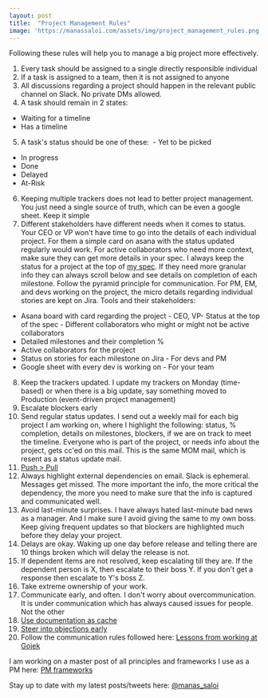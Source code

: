 ```yaml
---
layout: post
title:  "Project Management Rules"
image: 'https://manassaloi.com/assets/img/project_management_rules.png'
---
```


Following these rules will help you to manage a big project more effectively.

1. Every task should be assigned to a single directly responsible individual 
2. If a task is assigned to a team, then it is not assigned to anyone
3. All discussions regarding a project should happen in the relevant public channel on Slack. No private DMs allowed.
4. A task should remain in 2 states:
 - Waiting for a timeline
 - Has a timeline
5. A task's status should be one of these:
 - Yet to be picked
 - In progress
 - Done
 - Delayed
 - At-Risk
6. Keeping multiple trackers does not lead to better project management. You just need a single source of truth, which can be even a google sheet. Keep it simple
7. Different stakeholders have different needs when it comes to status. Your CEO or VP won't have time to go into the details of each individual project. For them a simple card on asana with the status updated regularly would work. For active collaborators who need more context, make sure they can get more details in your spec. I always keep the status for a project at the top of [my spec](https://docs.google.com/document/d/1sUX-sm5qZ474PCQQUpvdi3lvvmWPluqHOyfXz3xKL2M/edit). If they need more granular info they can always scroll below and see details on completion of each milestone. Follow the pyramid principle for communication. For PM, EM, and devs working on the project, the micro details regarding individual stories are kept on Jira. Tools and their stakeholders:
 - Asana board with card regarding the project - CEO, VP- Status at the top of the spec - Different collaborators who might or might not be active collaborators
 - Detailed milestones and their completion %
 - Active collaborators for the project
 - Status on stories for each milestone on Jira - For devs and PM
 - Google sheet with every dev is working on - For your team 
8. Keep the trackers updated. I update my trackers on Monday (time-based) or when there is a big update, say something moved to Production (event-driven project management)
9. Escalate blockers early
10. Send regular status updates. I send out a weekly mail for each big project I am working on, where I highlight the following: status, % completion, details on milestones, blockers, if we are on track to meet the timeline. Everyone who is part of the project, or needs info about the project, gets cc'ed on this mail. This is the same MOM mail, which is resent as a status update mail.
11. [Push > Pull](https://manassaloi.com/2020/04/21/push-pull.html)
12. Always highlight external dependencies on email. Slack is ephemeral. Messages get missed. The more important the info, the more critical the dependency, the more you need to make sure that the info is captured and communicated well.
13. Avoid last-minute surprises. I have always hated last-minute bad news as a manager. And I make sure I avoid giving the same to my own boss. Keep giving frequent updates so that blockers are highlighted much before they delay your project.
14. Delays are okay. Waking up one day before release and telling there are 10 things broken which will delay the release is not.
15. If dependent items are not resolved, keep escalating till they are. If the dependent person is X, then escalate to their boss Y. If you don't get a response then escalate to Y's boss Z.
16. Take extreme ownership of your work.
17. Communicate early, and often. I don't worry about overcommunication. It is under communication which has always caused issues for people. Not the other
18. [Use documentation as cache](https://manassaloi.com/2020/04/19/documentation-cache.html)
19. [Steer into objections early](https://manassaloi.com/2020/02/22/steer-into-objection.html)
20. Follow the communication rules followed here: [Lessons from working at Gojek](https://manassaloi.com/2019/08/11/20-lessons-gojek.html)

I am working on a master post of all principles and frameworks I use as a PM here: [PM frameworks](https://manassaloi.com/2020/03/05/pm-frameworks.html)

Stay up to date with my latest posts/tweets here: [@manas_saloi](http://twitter.com/manas_saloi)
